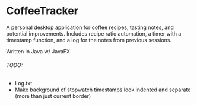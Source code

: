 # CoffeeTracker

A personal desktop application for coffee recipes, tasting notes, and potential improvements. Includes recipe ratio automation, a timer with a timestamp function, and a log for the notes from previous sessions.

Written in Java w/ JavaFX.

###### TODO:
- Log.txt
- Make background of stopwatch timestamps look indented and separate (more than just current border)
